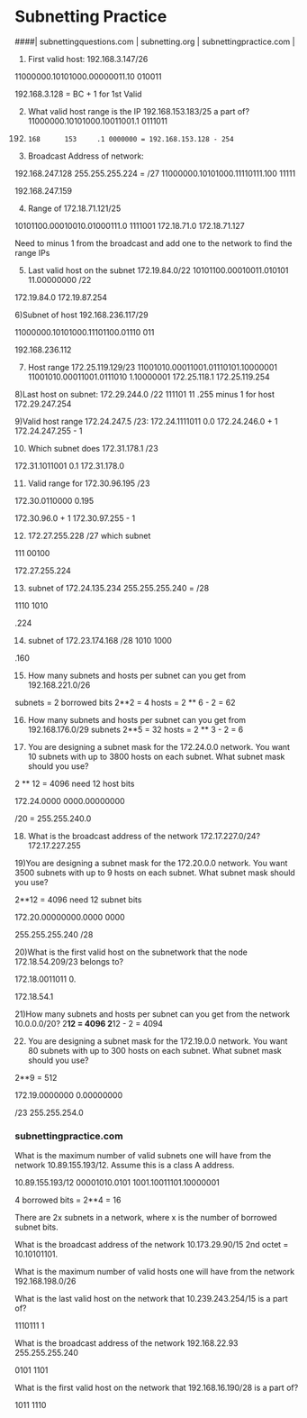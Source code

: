# Subnetting Practice

####| subnettingquestions.com | subnetting.org | subnettingpractice.com |


1) First valid host: 192.168.3.147/26

11000000.10101000.00000011.10 010011

192.168.3.128 = BC + 1 for 1st Valid

2) What valid host range is the IP 192.168.153.183/25 a part of?
11000000.10101000.10011001.1 0111011
192.	 168	  153	  .1 0000000 = 192.168.153.128 - 254

3) Broadcast Address of network: 

192.168.247.128 255.255.255.224 = /27
11000000.10101000.11110111.100 11111

192.168.247.159

4) Range of 172.18.71.121/25

10101100.00010010.01000111.0 1111001
172.18.71.0
172.18.71.127

Need to minus 1 from the broadcast and add one to the network to find the range IPs


5) Last valid host on the subnet 172.19.84.0/22
10101100.00010011.010101 11.00000000 /22

172.19.84.0
172.19.87.254

6)Subnet of host 192.168.236.117/29 

11000000.10101000.11101100.01110 011

192.168.236.112

7) Host range 172.25.119.129/23
11001010.00011001.01110101.10000001
11001010.00011001.0111010 1.10000001
172.25.118.1
172.25.119.254

8)Last host on subnet: 172.29.244.0 /22
111101 11 .255 minus 1 for host
172.29.247.254

9)Valid host range 172.24.247.5 /23:
172.24.1111011 0.0
172.24.246.0 + 1 
172.24.247.255 - 1

10) Which subnet does 172.31.178.1 /23

172.31.1011001 0.1
172.31.178.0

11) Valid range for 172.30.96.195 /23

172.30.0110000 0.195

172.30.96.0 + 1
172.30.97.255 - 1

12) 172.27.255.228 /27 which subnet

111 00100 

172.27.255.224

13) subnet of 172.24.135.234 255.255.255.240 = /28

1110 1010

.224

14) subnet of 172.23.174.168 /28
1010 1000

.160

15) How many subnets and hosts per subnet can you get from 192.168.221.0/26

subnets = 2 borrowed bits 2**2 = 4
hosts = 2 ** 6 - 2 = 62

16) How many subnets and hosts per subnet can you get from 192.168.176.0/29
subnets 2**5 = 32
hosts = 2 ** 3 - 2 = 6

17) You are designing a subnet mask for the 172.24.0.0 network. You want 10 subnets with up to 3800 hosts on each subnet. What subnet mask should you use?

2 ** 12 = 4096 need 12 host bits

172.24.0000  0000.00000000

/20 = 255.255.240.0

18) What is the broadcast address of the network 172.17.227.0/24?
172.17.227.255

19)You are designing a subnet mask for the 172.20.0.0 network. You want 3500 subnets with up to 9 hosts on each subnet. What subnet mask should you use?

2**12 = 4096 need 12 subnet bits

172.20.00000000.0000 0000

255.255.255.240 /28

20)What is the first valid host on the subnetwork that the node 172.18.54.209/23 belongs to?

172.18.0011011 0.

172.18.54.1

21)How many subnets and hosts per subnet can you get from the network 10.0.0.0/20?
2**12 = 4096
2**12 - 2 = 4094

22) You are designing a subnet mask for the 172.19.0.0 network. You want 80 subnets with up to 300 hosts on each subnet. What subnet mask should you use?

2**9 = 512

172.19.0000000 0.00000000

/23 255.255.254.0


### subnettingpractice.com
What is the maximum number of valid subnets one will have from the network 10.89.155.193/12. Assume this is a class A address.

10.89.155.193/12
00001010.0101 1001.10011101.10000001

4 borrowed bits = 2**4 = 16

There are 2x subnets in a network, where x is the number of borrowed subnet bits.


What is the broadcast address of the network 10.173.29.90/15
2nd octet = 10.10101101.


What is the maximum number of valid hosts one will have from the network 192.168.198.0/26

What is the last valid host on the network that 10.239.243.254/15 is a part of?

1110111 1

What is the broadcast address of the network 192.168.22.93    255.255.255.240

0101 1101

What is the first valid host on the network that 192.168.16.190/28 is a part of?

1011 1110



